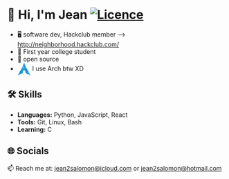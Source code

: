 # 👋 Hi, I'm Jean [![Licence](https://hackatime-badge.hackclub.com/U0811ME6L0J/HabitTracker)](./LICENSE)

 - 🖥 software dev, Hackclub member --> http://neighborhood.hackclub.com/
 - 💼 First year college student
 - 💜 open source
 - [<img src="https://raw.githubusercontent.com/Jean1000levrai/Jean1000levrai/main/assets/arch.svg" height="30em" align="center" alt="Arch Linux Logo" title="Arch Linux Logo"/>](https://archlinux.org/)
I use Arch btw XD

## 🛠️ Skills

- **Languages:** Python, JavaScript, React
- **Tools:** Git, Linux, Bash
- **Learning:** C

## 🌐 Socials

📫 Reach me at: [jean2salomon@icloud.com](mailto:jean2salomon@icloud.com) or [jean2salomon@hotmail.com](mailto:jean2salomon@hotmail.com)
